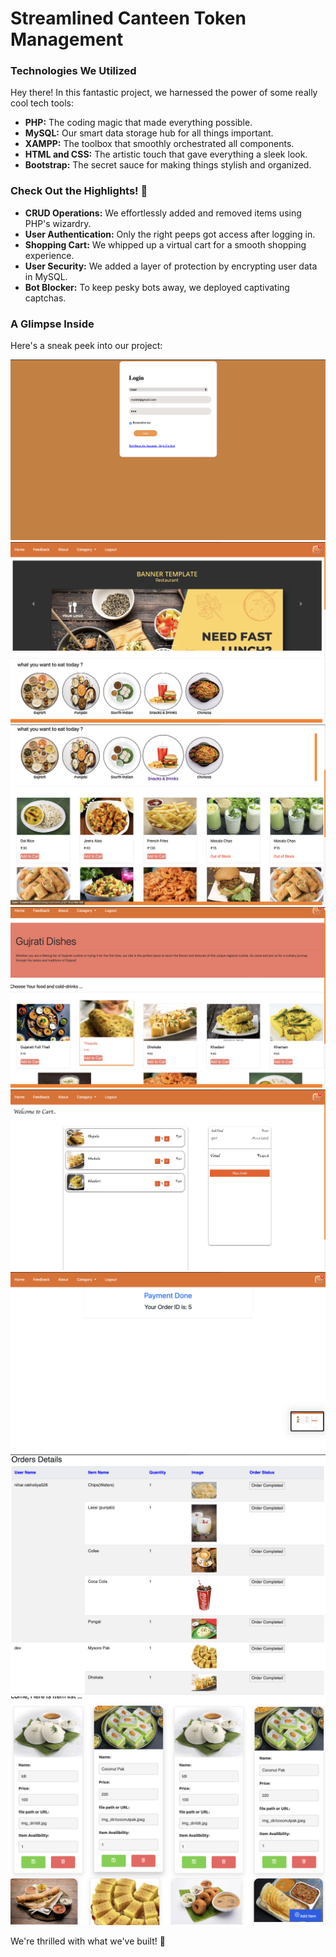 # Streamlined Canteen Token Management

### Technologies We Utilized

Hey there! In this fantastic project, we harnessed the power of some really cool tech tools:

- **PHP:** The coding magic that made everything possible.
- **MySQL:** Our smart data storage hub for all things important.
- **XAMPP:** The toolbox that smoothly orchestrated all components.
- **HTML and CSS:** The artistic touch that gave everything a sleek look.
- **Bootstrap:** The secret sauce for making things stylish and organized.

### Check Out the Highlights! 🚀

- **CRUD Operations:** We effortlessly added and removed items using PHP's wizardry.
- **User Authentication:** Only the right peeps got access after logging in.
- **Shopping Cart:** We whipped up a virtual cart for a smooth shopping experience.
- **User Security:** We added a layer of protection by encrypting user data in MySQL.
- **Bot Blocker:** To keep pesky bots away, we deployed captivating captchas.

### A Glimpse Inside

Here's a sneak peek into our project:

![Project Image 1](8.png)
![Project Image 2](7.png)
![Project Image 3](6.png)
![Project Image 4](5.png)
![Project Image 5](4.png)
![Project Image 6](3.png)
![Project Image 7](2.png)
![Project Image 8](1.png)

We're thrilled with what we've built! 🚀
